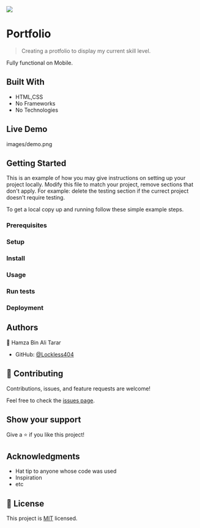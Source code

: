 ![](https://img.shields.io/badge/Microverse-blueviolet)

# Portfolio

> Creating a protfolio to display my current skill level.

Fully functional on Mobile.

## Built With

- HTML,CSS
- No Frameworks
- No Technologies

## Live Demo
images/demo.png

## Getting Started
This is an example of how you may give instructions on setting up your project locally. Modify this file to match your project, remove sections that don't apply. For example: delete the testing section if the currect project doesn't require testing.

To get a local copy up and running follow these simple example steps.

### Prerequisites

### Setup

### Install

### Usage

### Run tests

### Deployment



## Authors

👤 Hamza Bin Ali Tarar

- GitHub: [@Lockless404](https://github.com/lockless404)
## 🤝 Contributing

Contributions, issues, and feature requests are welcome!

Feel free to check the [issues page](../../issues/).

## Show your support

Give a ⭐️ if you like this project!

## Acknowledgments

- Hat tip to anyone whose code was used
- Inspiration
- etc

## 📝 License

This project is [MIT](./MIT.md) licensed.
